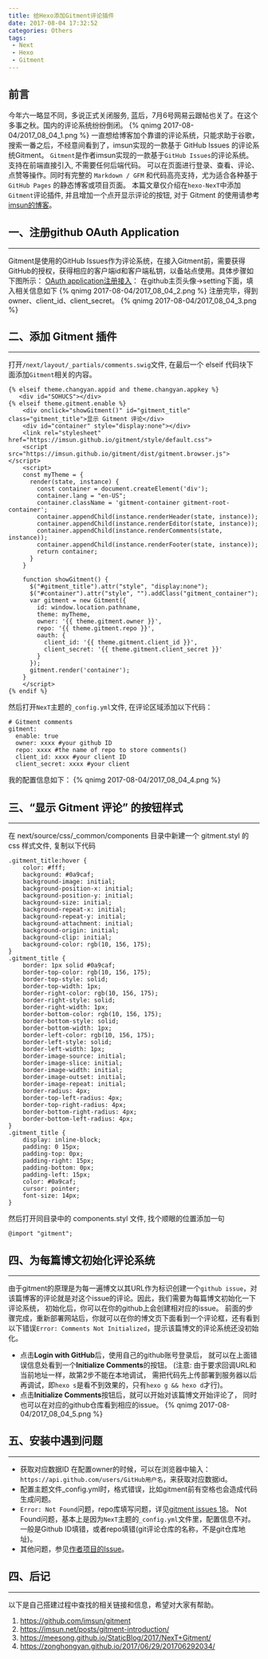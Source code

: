 ```yaml
---
title: 给Hexo添加Gitment评论插件
date: 2017-08-04 17:32:52
categories: Others
tags:
 - Next
 - Hexo
 - Gitment
---
```


## 前言
今年六一略显不同，多说正式关闭服务, 蓝后，7月6号网易云跟帖也关了。在这个多事之秋。国内的评论系统纷纷倒闭。
{% qnimg 2017-08-04/2017_08_04_1.png %}
一直想给博客加个靠谱的评论系统，只能求助于谷歌，搜索一番之后，不经意间看到了，imsun实现的一款基于 GitHub Issues 的评论系统Gitment。
`Gitment`是作者imsun实现的一款基于`GitHub Issues`的评论系统。 支持在前端直接引入, 不需要任何后端代码。 可以在页面进行登录、查看、评论、点赞等操作。同时有完整的 `Markdown / GFM` 和代码高亮支持，尤为适合各种基于 `GitHub Pages` 的静态博客或项目页面。
本篇文章仅介绍在`hexo-NexT`中添加`Gitment`评论插件, 并且增加一个点开显示评论的按钮, 对于 Gitment 的使用请参考[imsun的博客][1]。

## 一、注册github OAuth Application
---

Gitment是使用的GitHub Issues作为评论系统，在接入Gitment前，需要获得GitHub的授权，获得相应的客户端id和客户端私钥，以备站点使用。具体步骤如下图所示：
[OAuth application注册接入][2]： 在github主页头像->setting下面，填入相关信息如下
{% qnimg 2017-08-04/2017_08_04_2.png %}
注册完毕，得到owner、client_id、client_secret。
{% qnimg 2017-08-04/2017_08_04_3.png %}


## 二、添加 Gitment 插件
---

打开`/next/layout/_partials/comments.swig`文件, 在最后一个 elseif 代码块下面添加`Gitment`相关的内容。
```
{% elseif theme.changyan.appid and theme.changyan.appkey %}
   <div id="SOHUCS"></div>
{% elseif theme.gitment.enable %}
    <div onclick="showGitment()" id="gitment_title" class="gitment_title">显示 Gitment 评论</div>
    <div id="container" style="display:none"></div>
    <link rel="stylesheet" href="https://imsun.github.io/gitment/style/default.css">
    <script src="https://imsun.github.io/gitment/dist/gitment.browser.js"></script>
    <script>
    const myTheme = {
      render(state, instance) {
        const container = document.createElement('div');
        container.lang = "en-US";
        container.className = 'gitment-container gitment-root-container';
        container.appendChild(instance.renderHeader(state, instance));
        container.appendChild(instance.renderEditor(state, instance));
        container.appendChild(instance.renderComments(state, instance));
        container.appendChild(instance.renderFooter(state, instance));
        return container;
      }
    }

    function showGitment() {
      $("#gitment_title").attr("style", "display:none");
      $("#container").attr("style", "").addClass("gitment_container");
      var gitment = new Gitment({
        id: window.location.pathname,
        theme: myTheme,
        owner: '{{ theme.gitment.owner }}',
        repo: '{{ theme.gitment.repo }}',
        oauth: {
          client_id: '{{ theme.gitment.client_id }}',
          client_secret: '{{ theme.gitment.client_secret }}'
        }
      });
      gitment.render('container');
    }
    </script>
{% endif %}
```
然后打开`NexT`主题的`_config.yml`文件, 在评论区域添加以下代码：
```
# Gitment comments
gitment:
  enable: true
  owner: xxxx #your github ID
  repo: xxxx #the name of repo to store comments()
  client_id: xxxx #your client ID
  client_secret: xxxx #your client
```
我的配置信息如下：
{% qnimg 2017-08-04/2017_08_04_4.png %}


## 三、“显示 Gitment 评论” 的按钮样式
---

在 next/source/css/_common/components 目录中新建一个 gitment.styl 的 css 样式文件, 复制以下代码
```
.gitment_title:hover {
    color: #fff;
    background: #0a9caf;
    background-image: initial;
    background-position-x: initial;
    background-position-y: initial;
    background-size: initial;
    background-repeat-x: initial;
    background-repeat-y: initial;
    background-attachment: initial;
    background-origin: initial;
    background-clip: initial;
    background-color: rgb(10, 156, 175);
}
.gitment_title {
    border: 1px solid #0a9caf;
    border-top-color: rgb(10, 156, 175);
    border-top-style: solid;
    border-top-width: 1px;
    border-right-color: rgb(10, 156, 175);
    border-right-style: solid;
    border-right-width: 1px;
    border-bottom-color: rgb(10, 156, 175);
    border-bottom-style: solid;
    border-bottom-width: 1px;
    border-left-color: rgb(10, 156, 175);
    border-left-style: solid;
    border-left-width: 1px;
    border-image-source: initial;
    border-image-slice: initial;
    border-image-width: initial;
    border-image-outset: initial;
    border-image-repeat: initial;
    border-radius: 4px;
    border-top-left-radius: 4px;
    border-top-right-radius: 4px;
    border-bottom-right-radius: 4px;
    border-bottom-left-radius: 4px;
}
.gitment_title {
    display: inline-block;
    padding: 0 15px;
    padding-top: 0px;
    padding-right: 15px;
    padding-bottom: 0px;
    padding-left: 15px;
    color: #0a9caf;
    cursor: pointer;
    font-size: 14px;
}
```
然后打开同目录中的 components.styl 文件, 找个顺眼的位置添加一句 
```
@import "gitment";
```


## 四、为每篇博文初始化评论系统
---

由于gitment的原理是为每一遍博文以其URL作为标识创建一个`github issue`，对该篇博客的评论就是对这个issue的评论。因此，我们需要为每篇博文初始化一下评论系统， 初始化后，你可以在你的github上会创建相对应的issue。
前面的步骤完成，重新部署网站后，你就可以在你的博文页下面看到一个评论框，还有看到以下错误`Error: Comments Not Initialized`，提示该篇博文的评论系统还没初始化。
- 点击**Login with GitHub**后，使用自己的github账号登录后， 就可以在上面错误信息处看到一个**Initialize Comments**的按钮。
	(注意: 由于要求回调URL和当前地址一样，故第2步不能在本地调试， 需把代码先上传部署到服务器以后再调试，即`hexo s`是看不到效果的，只有`hexo g && hexo d`才行)。
- 点击**Initialize Comments**按钮后，就可以开始对该篇博文开始评论了， 同时也可以在对应的github仓库看到相应的issue。
	{% qnimg 2017-08-04/2017_08_04_5.png %}


## 五、安装中遇到问题
---

- 获取对应数据ID
	在配置owner的时候，可以在浏览器中输入：`https://api.github.com/users/GitHub用户名`，来获取对应数据id。
- 配置主题文件_config.yml时，格式错误，比如gitment前有空格也会造成代码生成问题。
- `Error: Not Found`问题，repo库填写问题，详见[gitment issues 18][3]。
	Not Found问题，基本上是因为`NexT`主题的`_config.yml`文件里，配置信息不对。一般是Github ID填错，或者repo填错(git评论仓库的名称，不是git仓库地址)。
- 其他问题，参见[作者项目的Issue][4]。


## 四、后记
---

以下是自己搭建过程中查找的相关链接和信息，希望对大家有帮助。
1. https://github.com/imsun/gitment
2. https://imsun.net/posts/gitment-introduction/
3. https://meesong.github.io/StaticBlog/2017/NexT+Gitment/
4. https://zonghongyan.github.io/2017/06/29/201706292034/


[1]: https://imsun.net/posts/gitment-introduction/
[2]: https://github.com/settings/applications/new
[3]: https://github.com/imsun/gitment/issues/18
[4]: https://github.com/imsun/gitment/issues
